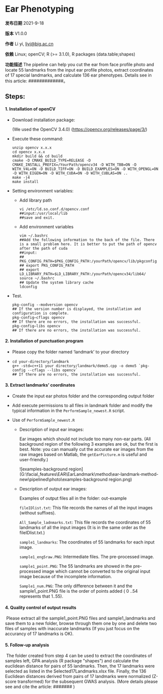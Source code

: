 # Ear Phenotyping

**发布日期** 2021-9-18

**版本** V1.0.0

**作者** Li yi, liyi@big.ac.cn

**依赖** Linux; openCV; R (>= 3.1.0), R packages (data.table;shapes)

**功能描述** The pipeline can help you cut the ear from face profile photo and locate 55 landmarks from the input ear profile photos, extract coordinates of 17 special landmarks, and calculate 136 ear phenotypes. Details see in this article: #############。



## Steps:

#### 1. Installation of openCV

+ Download installation package:

  (We used the OpenCV 3.4.0) (https://opencv.org/releases/page/3/)

+ Execute these command:

  ```shell
  unzip opencv x.x.x
  cd opencv x.x.x
  mkdir build && cd build
  cmake -D CMAKE_BUILD_TYPE=RELEASE -D CMAKE_INSTALL_PREFIX=/YourPath/opencv34 -D WITH_TBB=ON -D WITH_V4L=ON -D BUILD_TIFF=ON -D BUILD_EXAMPLES=ON -D WITH_OPENGL=ON -D WITH_EIGEN=ON -D WITH_CUDA=ON -D WITH_CUBLAS=ON ..
  make -j4
  make install
  ```

- Setting environment variables:

  - Add library path

    ```shell
    vi /etc/ld.so.conf.d/opencv.conf
    ##input:/usr/local/lib
    ##save and exit.
    ```

  - Add environment variables

    ```shell
    vim ~/.bashrc
    ##Add the following information to the back of the file. There is a small problem here. It is better to put the path of opencv after the path of cuda
    ##input:
    ## PKG_CONFIG_PATH=$PKG_CONFIG_PATH:/yourPath/opencv/lib/pkgconfig
    ## export PKG_CONFIG_PATH
    ## export LD_LIBRARY_PATH=$LD_LIBRARY_PATH:/yourPath/opencv34/lib64/
    source ~/.bashrc
    ## Update the system library cache
    ldconfig
    ```

- Test.

  ```shell
  pkg-config --modversion opencv 
  ## If the version number is displayed, the installation and configuration is complete.
  pkg-config—cflags opencv
  ## If there are no errors, the installation was successful.
  pkg-config—libs opencv
  ## If there are no errors, the installation was successful.
  ```



#### 2. Installation of punctuation program

+ Please copy the folder named ‘landmark’ to your directory

+ ```shell
  cd your-directory/landmark
  g++ -std=c++11 your directory/landmark/demo5.cpp -o demo5 `pkg-config --cflags --libs opencv`
  ## If there are no errors, the installation was successful.
  ```



#### 3. Extract landmarks’ coordinates

+ Create the input ear photos folder and the corresponding output folder

+ Add execute permissions to all files in landmark folder and modify the typical information in the `PerformSample_newest.R` script.

+ Use of `PerformSample_newest.R`

  - Description of input ear images:

    Ear images which should not include too many non-ear parts. (All background region of the following 3 examples are ok, but the first is best. Note: you can manually cut the accurate ear images from the raw images based on Matlab, the `getEarPicture.m` is useful and user-friendly.)

    ![examples-background region](G:\facial_features\EAR\EarLandmark\method\ear-landmark-method-new\pipelined\photo\examples-background region.png)

  - Description of output ear images:

    Examples of output files all in the folder: out-example

    `fileIDlist.txt`: This file records the names of all the input images (without suffixes).

    `All_Sample_ladnmarks.txt`: This file records the coordinates of 55 landmarks of all the input images (It is in the same order as the fileIDlist.txt.)

    `sample1_landmarks`: The coordinates of 55 landmarks for each input image.

    `sample1_eng5raw.PNG`: Intermediate files. The pre-processed image.

    `sample1_point.PNG`: The 55 landmarks are showed in the pre-processed image which cannot be converted to the original input image because of the incomplete information.

    `Sample1_num.PNG`: The only difference between it and the sample1_point.PNG file is the order of points added ( 0 ..54 represents that 1..55). 

  

#### 4. Quality control of output results

​    Please extract all the sample1_point.PNG files and sample1_landmarks and save them to a new folder, browse through them one by one and delete two files of samples with inaccurate landmarks (If you just focus on the accurancy of 17 landmarks is OK).



#### 5. Follow-up analysis

​    The folder created from step 4 can be used to extract the coordinates of samples left, GPA analysis (R package "shapes") and calculate the euclidean distance for pairs of 55 landmarks. Then, the 17 landmarks were selected as listed in the Selected17Landmarks.xlsx file. Finally, the 136 Euclidean distances derived from pairs of 17 landmarks were normalized (Z-score transformed) for the subsequent GWAS analysis. (More details please see and cite the article: ####### )
